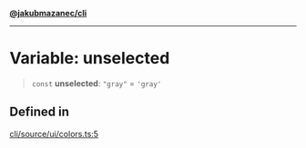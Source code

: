 [**@jakubmazanec/cli**](../../../README.md)

---

# Variable: unselected

> `const` **unselected**: `"gray"` = `'gray'`

## Defined in

[cli/source/ui/colors.ts:5](https://github.com/jakubmazanec/tools/blob/a4967209f10f2b04ade958bd873ac46f1290cee7/packages/cli/source/ui/colors.ts#L5)
